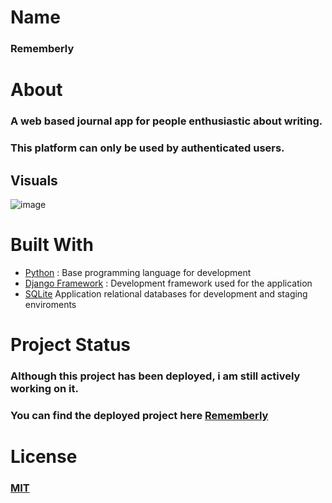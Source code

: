 # Name

### Rememberly

# About

### A web based journal app for people enthusiastic about writing.
### This platform can only be used by authenticated users.


## Visuals

![image](https://i.imgur.com/RRTVtuf.png)


# Built With

* [Python](https://.com) : Base programming language for development
* [Django Framework](https://www.djangoproject.com/) : Development framework used for the application
* [SQLite](https://.com) Application relational databases for development and staging enviroments



# Project Status
### Although this project has been deployed, i am still actively working on it.
### You can find the deployed project here [Rememberly](https://rememberly-007.herokuapp.com/)




# License
### [MIT](https://choosealicense.com/licenses/mit/)